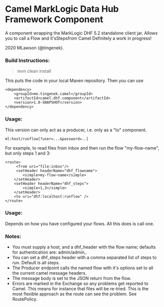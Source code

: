 Camel MarkLogic Data Hub Framework Component
==========================
A component wrapping the MarkLogic DHF 5.2 standalone client jar. Allows you to call a Flow and it'sStepsfrom Camel 
Definitely a work in progress!

2020 MLawson (@tingenek).

### Build Instructions:

 >mvn clean install

This puts the code in your local Maven repository. Then you can use 
```
<dependency>
	<groupId>me.tingenek.camel</groupId>
	<artifactId>camel.dhf.component</artifactId>
	<version>1.0-SNAPSHOT</version>
</dependency>
```

### Usage:
This version can only act as a producer, i.e. only as a "to" component. 

```
ml:host/runflow[?user=...&password=..]
```
For example, to read files from inbox and then run the flow "my-flow-name", but only steps 1 and 3:
```
<route>
     <from uri="file:inbox"/>
     <setHeader headerName="dhf_flowname">
        <simple>my-flow-name</simple>
    </setHeader>
    <setHeader headerName="dhf_steps">
        <simple>1,3</simple>
    </setHeader>
    <to uri="dhf:localhost:runflow" />
</route>
```    

### Usage:
Depends on how you have configured your flows. All this does is call one.

### Notes:
* You must supply a host, and a dhf_header with the flow name; defaults for authentication are: admin/admin,.
* You can set a dhf_steps header with a comma separated list of steps to run. Default is all steps.
* The Producer endpoint calls the named flow with it's options set to all the current camel message headers. 
* The message body is set to the JSON return from the flow.
* Errors are marked in the Exchange so any problems get reported to Camel. This means for instance that files will be re-tried. This is the most flexible approach as the route can see the problem. See RoutePolicy.





